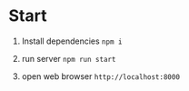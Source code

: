 # Start

1) Install dependencies
`npm i`

2) run server
`npm run start`

3) open web browser
`http://localhost:8000`